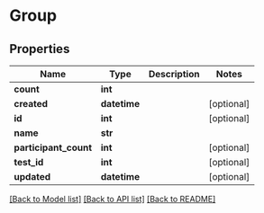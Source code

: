 # Group

## Properties
Name | Type | Description | Notes
------------ | ------------- | ------------- | -------------
**count** | **int** |  | 
**created** | **datetime** |  | [optional] 
**id** | **int** |  | [optional] 
**name** | **str** |  | 
**participant_count** | **int** |  | [optional] 
**test_id** | **int** |  | [optional] 
**updated** | **datetime** |  | [optional] 

[[Back to Model list]](../README.md#documentation-for-models) [[Back to API list]](../README.md#documentation-for-api-endpoints) [[Back to README]](../README.md)

